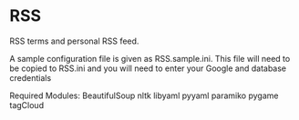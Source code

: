 RSS
===

RSS terms and personal RSS feed.

A sample configuration file is given as RSS.sample.ini.  This file will need to be copied to RSS.ini and you will need to enter your Google and database credentials

Required Modules:
BeautifulSoup
nltk
libyaml
pyyaml
paramiko
pygame
tagCloud
